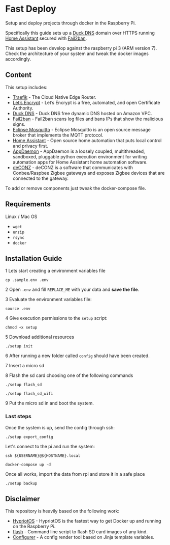 # Fast Deploy

Setup and deploy projects through docker in the Raspberry Pi.

Specifically this guide sets up a [Duck DNS](https://www.duckdns.org) domain over HTTPS 
running [Home Assistant](https://www.home-assistant.io) secured with [Fail2ban](https://www.fail2ban.org).

This setup has been develop against the raspberry pi 3 (ARM version 7).
Check the architecture of your system and tweak the docker images accordingly.

## Content

This setup includes:

* [Traefik](https://traefik.io/) - The Cloud Native Edge Router.
* [Let’s Encrypt](https://letsencrypt.org) - Let’s Encrypt is a free, automated, and open Certificate Authority.
* [Duck DNS](https://www.duckdns.org) - Duck DNS free dynamic DNS hosted on Amazon VPC.
* [Fail2ban](https://www.fail2ban.org) - Fail2ban scans log files and bans IPs that show the malicious signs.
* [Eclipse Mosquitto](https://mosquitto.org) - Eclipse Mosquitto is an open source message broker that implements the MQTT protocol.
* [Home Assistant](https://www.home-assistant.io) - Open source home automation that puts local control and privacy first.
* [AppDaemon](https://github.com/home-assistant/appdaemon) - AppDaemon is a loosely coupled, multithreaded, sandboxed, pluggable python execution environment for writing automation apps for Home Assistant home automation software.
* [deCONZ](https://hub.docker.com/r/marthoc/deconz/) - deCONZ is a software that communicates with Conbee/Raspbee Zigbee gateways and exposes Zigbee devices that are connected to the gateway.

To add or remove components just tweak the docker-compose file.

## Requirements

Linux / Mac OS

* `wget`
* `unzip`
* `rsync`
* `docker`


## Installation Guide

1 Lets start creating a environment variables file

    cp .sample.env .env

2 Open `.env` and fill `REPLACE_ME` with your data and **save the file**.

3 Evaluate the environment variables file:

    source .env

4 Give execution permissions to the `setup` script:

    chmod +x setup

5 Download additional resources

    ./setup init

6 After running a new folder called `config` should have been created.

7 Insert a micro sd

8 Flash the sd card choosing one of the following commands

    ./setup flash_sd

    ./setup flash_sd_wifi

9 Put the micro sd in and boot the system.


### Last steps

Once the system is up, send the config through ssh:

    ./setup export_config
    
Let's connect to the pi and run the system:
    
    ssh ${USERNAME}@${HOSTNAME}.local
    
    docker-compose up -d

Once all works, import the data from rpi and store it in a safe place
    
    ./setup backup


## Disclaimer

This repository is heavily based on the following work:
 
 * [HypriotOS](https://github.com/hypriot/image-builder-rpi) - HypriotOS is the fastest way to get Docker up and running on the Raspberry Pi.
 * [flash](https://github.com/hypriot/flash) - Command line script to flash SD card images of any kind.
 * [Configurer](https://github.com/iago1460/configurer) - A config render tool based on Jinja template variables.

